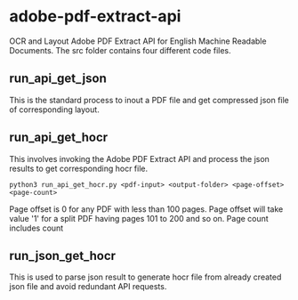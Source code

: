 # adobe-pdf-extract-api
OCR and Layout Adobe PDF Extract API for English Machine Readable Documents.
The src folder contains four different code files.

run_api_get_json
------------------------
This is the standard process to inout a PDF file and get compressed json file of corresponding layout.

run_api_get_hocr 
------------------------
This involves invoking the Adobe PDF Extract API and process the json results to get corresponding hocr file.

```
python3 run_api_get_hocr.py <pdf-input> <output-folder> <page-offset> <page-count>
```

Page offset is 0 for any PDF with less than 100 pages.
Page offset will take value '1' for a split PDF having pages 101 to 200 and so on.
Page count includes count


run_json_get_hocr
------------------------
This is used to parse json result to generate hocr file from already created json file and avoid redundant API requests.
